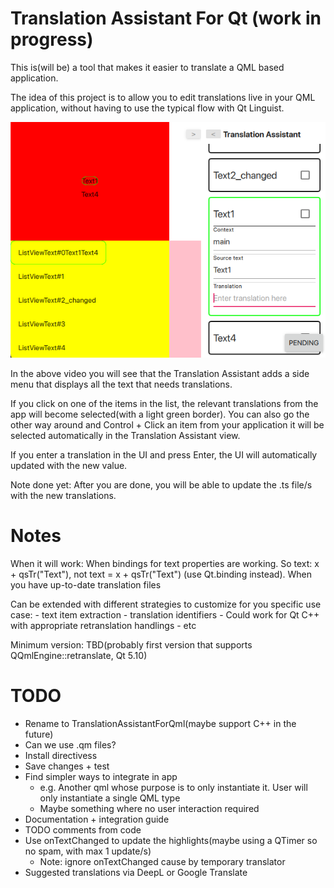 # Translation Assistant For Qt (work in progress)

This is(will be) a tool that makes it easier to translate a QML based application. 

The idea of this project is to allow you to edit translations live in your QML application, without having to use the typical flow with Qt Linguist.

[![SlideShuffle](./media/sample_screenshot.png)](./media/sample_video.mov)

In the above video you will see that the Translation Assistant adds a side menu that displays all the text that needs translations. 

If you click on one of the items in the list, the relevant translations from the app will become selected(with a light green border). You can also go the other way around and Control + Click an item from your application it will be selected automatically in the Translation Assistant view. 

If you enter a translation in the UI and press Enter, the UI will automatically updated with the new value. 

Note done yet: After you are done, you will be able to update the .ts file/s with the new translations.

# Notes

When it will work: When bindings for text properties are working. So text: x + qsTr("Text"), not text = x + qsTr("Text") (use Qt.binding instead). When you have up-to-date translation files

Can be extended with different strategies to customize for you specific use case:
    - text item extraction
    - translation identifiers
    - Could work for Qt C++ with appropriate retranslation handlings
    - etc

Minimum version: TBD(probably first version that supports QQmlEngine::retranslate, Qt 5.10)

# TODO
- Rename to TranslationAssistantForQml(maybe support C++ in the future)
- Can we use .qm files?
- Install directivess
- Save changes + test
- Find simpler ways to integrate in app
    - e.g. Another qml whose purpose is to only instantiate it. User will only instantiate a single QML type
    - Maybe something where no user interaction required
- Documentation + integration guide
- TODO comments from code
- Use onTextChanged to update the highlights(maybe using a QTimer so no spam, with max 1 update/s)
    - Note: ignore onTextChanged cause by temporary translator
- Suggested translations via DeepL or Google Translate